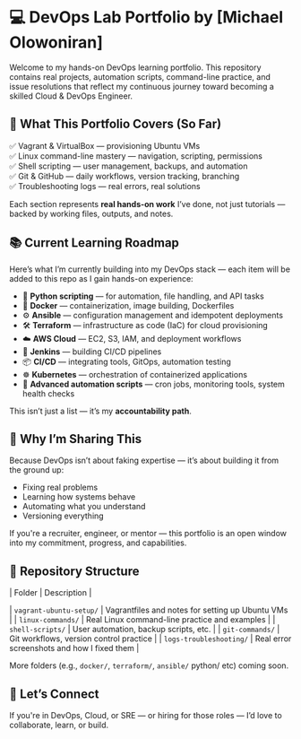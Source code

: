 # 💻 DevOps Lab Portfolio by [Michael Olowoniran]

Welcome to my hands-on DevOps learning portfolio. This repository contains real projects, automation scripts, command-line practice, and issue resolutions that reflect my continuous journey toward becoming a skilled Cloud & DevOps Engineer.

## 🚀 What This Portfolio Covers (So Far)

✅ Vagrant & VirtualBox — provisioning Ubuntu VMs  
✅ Linux command-line mastery — navigation, scripting, permissions  
✅ Shell scripting — user management, backups, and automation  
✅ Git & GitHub — daily workflows, version tracking, branching  
✅ Troubleshooting logs — real errors, real solutions  

Each section represents **real hands-on work** I’ve done, not just tutorials — backed by working files, outputs, and notes.

## 📚 Current Learning Roadmap

Here’s what I’m currently building into my DevOps stack — each item will be added to this repo as I gain hands-on experience:

- 🐍 **Python scripting** — for automation, file handling, and API tasks  
- 🐳 **Docker** — containerization, image building, Dockerfiles  
- ⚙️ **Ansible** — configuration management and idempotent deployments  
- 🛠 **Terraform** — infrastructure as code (IaC) for cloud provisioning  
- ☁️ **AWS Cloud** — EC2, S3, IAM, and deployment workflows  
- 🔧 **Jenkins** — building CI/CD pipelines  
- 📦 **CI/CD** — integrating tools, GitOps, automation testing  
- ☸️ **Kubernetes** — orchestration of containerized applications  
- 📜 **Advanced automation scripts** — cron jobs, monitoring tools, system health checks  

This isn’t just a list — it’s my **accountability path**.

## 🧠 Why I’m Sharing This

Because DevOps isn’t about faking expertise — it’s about building it from the ground up:
- Fixing real problems
- Learning how systems behave
- Automating what you understand
- Versioning everything

If you're a recruiter, engineer, or mentor — this portfolio is an open window into my commitment, progress, and capabilities.


## 📁 Repository Structure

| Folder | Description |

| `vagrant-ubuntu-setup/` | Vagrantfiles and notes for setting up Ubuntu VMs |
| `linux-commands/` | Real Linux command-line practice and examples |
| `shell-scripts/` | User automation, backup scripts, etc. |
| `git-commands/` | Git workflows, version control practice |
| `logs-troubleshooting/` | Real error screenshots and how I fixed them |

More folders (e.g., `docker/`, `terraform/`, `ansible/` python/  etc) coming soon.

## 🔗 Let’s Connect

If you're in DevOps, Cloud, or SRE — or hiring for those roles — I’d love to collaborate, learn, or build.



